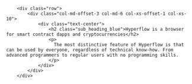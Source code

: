         <div class="row">
            <div class="col-md-offset-3 col-md-6 col-xs-offset-1 col-xs-10">
                <div class="text-center">
                    <h2 class="sub_heading_blue">Hyperflow is a browser for smart contract dapps and cryptocurrencies</h2>
                    <p>
                      The most distinctive feature of Hyperflow is that can be used by everyone, regardless of technical know-how. From advanced programmers to regular users with no programming skills.
                    </p>
                </div>
            </div>
        </div>
